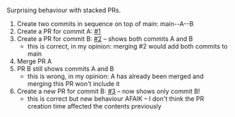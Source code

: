 Surprising behaviour with stacked PRs.

1. Create two commits in sequence on top of main: main--A--B
2. Create a PR for commit A: [#1](https://github.com/opqdonut/stacked-pr-test-repo/pull/1)
3. Create a PR for commit B: [#2](https://github.com/opqdonut/stacked-pr-test-repo/pull/2)
    – shows both commits A and B
    - this is correct, in my opinion: merging #2 would add both commits to main
4. Merge PR A
5. PR B still shows commits A and B
    - this is wrong, in my opinion: A has already been merged and merging this PR won't include it
6. Create a new PR for commit B: [#3](https://github.com/opqdonut/stacked-pr-test-repo/pull/3)
    – now shows only commit B!
    - this is correct but new behaviour AFAIK – I don't think the PR creation time affected the contents previously
